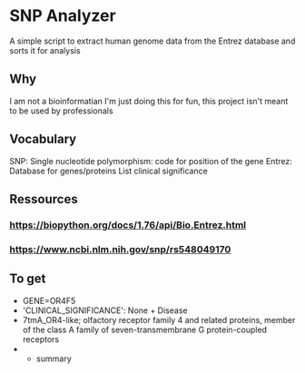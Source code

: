 # SNP Analyzer
A simple script to extract human genome data from the Entrez database and sorts it for analysis
## Why
I am not a bioinformatian I'm just doing this for fun, this project isn't meant to be used by professionals
## Vocabulary
SNP: Single nucleotide polymorphism: code for position of the gene
Entrez: Database for genes/proteins
List clinical significance
## Ressources
### https://biopython.org/docs/1.76/api/Bio.Entrez.html
### https://www.ncbi.nlm.nih.gov/snp/rs548049170


## To get 
* GENE=OR4F5
* 'CLINICAL_SIGNIFICANCE': None + Disease
* 7tmA_OR4-like; olfactory receptor family 4 and related proteins, member of the class A family of seven-transmembrane G protein-coupled receptors
* + summary
